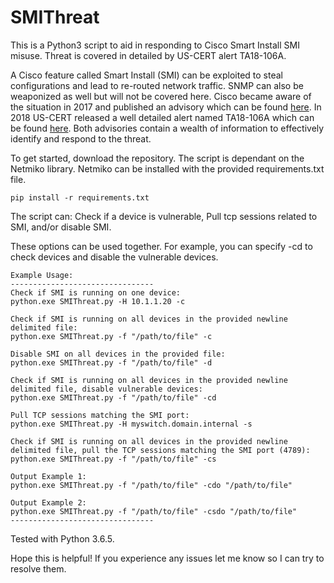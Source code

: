 # SMIThreat
This is a Python3 script to aid in responding to Cisco Smart Install SMI misuse. Threat is covered in detailed by US-CERT alert TA18-106A.

A Cisco feature called Smart Install (SMI) can be exploited to steal configurations and lead to re-routed network traffic. SNMP can also be weaponized as well but will not be covered here. 
Cisco became aware of the situation in 2017 and published an advisory which can be found [here](https://tools.cisco.com/security/center/content/CiscoSecurityAdvisory/cisco-sa-20170214-smi). In 2018 US-CERT released a well detailed alert named TA18-106A which can be found [here](https://www.us-cert.gov/ncas/alerts/TA18-106A). Both advisories contain a wealth of information to effectively identify and respond to the threat.

To get started, download the repository. The script is dependant on the Netmiko library. Netmiko can be installed with the provided requirements.txt file.
    
    pip install -r requirements.txt

The script can: 
Check if a device is vulnerable, 
Pull tcp sessions related to SMI, 
and/or disable SMI.

These options can be used together. For example, you can specify -cd to check devices and disable the vulnerable devices. 
    
    Example Usage:
    --------------------------------
    Check if SMI is running on one device:
    python.exe SMIThreat.py -H 10.1.1.20 -c

    Check if SMI is running on all devices in the provided newline delimited file:
    python.exe SMIThreat.py -f "/path/to/file" -c

    Disable SMI on all devices in the provided file:
    python.exe SMIThreat.py -f "/path/to/file" -d

    Check if SMI is running on all devices in the provided newline delimited file, disable vulnerable devices:
    python.exe SMIThreat.py -f "/path/to/file" -cd

    Pull TCP sessions matching the SMI port:
    python.exe SMIThreat.py -H myswitch.domain.internal -s

    Check if SMI is running on all devices in the provided newline delimited file, pull the TCP sessions matching the SMI port (4789):
    python.exe SMIThreat.py -f "/path/to/file" -cs

    Output Example 1:
    python.exe SMIThreat.py -f "/path/to/file" -cdo "/path/to/file"
    
    Output Example 2:
    python.exe SMIThreat.py -f "/path/to/file" -csdo "/path/to/file"
    --------------------------------

Tested with Python 3.6.5.

Hope this is helpful! If you experience any issues let me know so I can try to resolve them.
